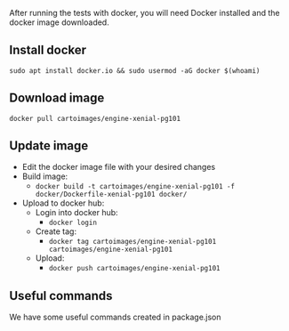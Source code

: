 After running the tests with docker, you will need Docker installed and the docker image downloaded.

## Install docker
`sudo apt install docker.io && sudo usermod -aG docker $(whoami)`

## Download image
`docker pull cartoimages/engine-xenial-pg101`

## Update image
- Edit the docker image file with your desired changes
- Build image: 
  - `docker build -t cartoimages/engine-xenial-pg101 -f docker/Dockerfile-xenial-pg101 docker/`
- Upload to docker hub:
  - Login into docker hub: 
    - `docker login`
  - Create tag: 
    - `docker tag cartoimages/engine-xenial-pg101 cartoimages/engine-xenial-pg101`
  - Upload: 
    - `docker push cartoimages/engine-xenial-pg101`


## Useful commands 
We have some useful commands created in package.json
